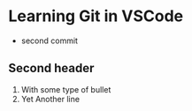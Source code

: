 # Learning Git in VSCode

- second commit

## Second header
1. With some type of bullet
2. Yet Another line